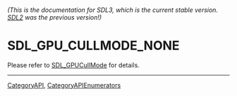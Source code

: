 ###### (This is the documentation for SDL3, which is the current stable version. [SDL2](https://wiki.libsdl.org/SDL2/) was the previous version!)
# SDL_GPU_CULLMODE_NONE

Please refer to [SDL_GPUCullMode](SDL_GPUCullMode) for details.

----
[CategoryAPI](CategoryAPI), [CategoryAPIEnumerators](CategoryAPIEnumerators)

